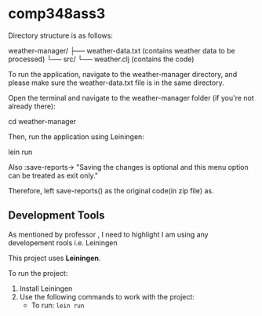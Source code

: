# comp348ass3

Directory structure is as follows:


weather-manager/
├── weather-data.txt       (contains weather data to be processed)
└── src/
    └── weather.clj   (contains the code)

To run the application, navigate to the weather-manager directory, and please make sure the weather-data.txt file is in the same directory.

Open the terminal and navigate to the weather-manager folder (if you're not already there):

cd weather-manager

Then, run the application using Leiningen:

lein run

Also :save-reports-> "Saving the changes is optional and this menu option can be treated as exit only."

Therefore, left save-reports() as the original code(in zip file) as.

## Development Tools

As mentioned by professor , I need to highlight I am using any developement rools i.e. Leiningen

This project uses **Leiningen**.

To run the project:
1. Install Leiningen
2. Use the following commands to work with the project:
   - To run: `lein run`